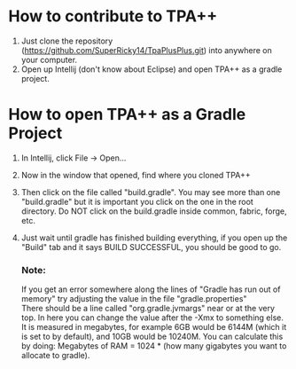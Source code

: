 # How to contribute to TPA++
1. Just clone the repository (https://github.com/SuperRicky14/TpaPlusPlus.git) into anywhere on your computer.
2. Open up Intellij (don't know about Eclipse) and open TPA++ as a gradle project.

# How to open TPA++ as a Gradle Project
1. In Intellij, click File -> Open...
2. Now in the window that opened, find where you cloned TPA++
3. Then click on the file called "build.gradle". You may see more than one "build.gradle" but it is important you click on the one in the root directory. Do NOT click on the build.gradle inside common, fabric, forge, etc.
4. Just wait until gradle has finished building everything, if you open up the "Build" tab and it says BUILD SUCCESSFUL, you should be good to go.

   ### Note:
   If you get an error somewhere along the lines of "Gradle has run out of memory" try adjusting the value in the file "gradle.properties"\
   There should be a line called "org.gradle.jvmargs" near or at the very top. In here you can change the value after the -Xmx to something else.\
   It is measured in megabytes, for example 6GB would be 6144M (which it is set to by default), and 10GB would be 10240M.
   You can calculate this by doing: Megabytes of RAM = 1024 * (how many gigabytes you want to allocate to gradle).
